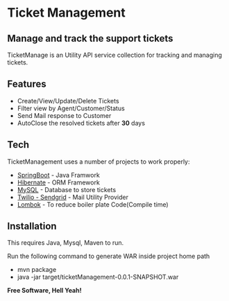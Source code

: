 # Ticket Management
## Manage and track the support tickets

TicketManage is an Utility API service collection for tracking and managing tickets.
## Features

- Create/View/Update/Delete Tickets
- Filter view by Agent/Customer/Status
- Send Mail response to Customer
- AutoClose the resolved tickets after **30** days 

## Tech

TicketManagement uses a number of projects to work properly:

- [SpringBoot] - Java Framwork
- [Hibernate] - ORM Framework
- [MySQL] - Database to store tickets
- [Twilio - Sendgrid] - Mail Utility Provider
- [Lombok] - To reduce boiler plate Code(Compile time)

## Installation

This requires Java, Mysql, Maven to run.

Run the following command to generate WAR inside project home path
 - mvn package
 - java -jar target/ticketManagement-0.0.1-SNAPSHOT.war

**Free Software, Hell Yeah!**

   [SpringBoot]: <https://github.com/spring-projects/spring-boot>
   [Hibernate]: <https://github.com/hibernate>
   [MySQL]: <https://github.com/mysql>
   [Twilio - Sendgrid]: <https://sendgrid.com/docs/api-reference/>
   [Lombok]: <https://projectlombok.org/>
 
